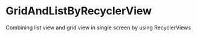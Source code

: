 # GridAndListByRecyclerView
Combining list view and grid view in single screen by using RecyclerViews
